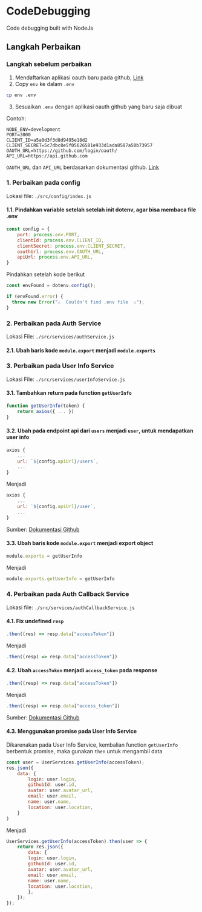 # CodeDebugging

Code debugging built with NodeJs


## Langkah Perbaikan

### Langkah sebelum perbaikan
1. Mendaftarkan aplikasi oauth baru pada github, [Link](https://github.com/settings/applications/new)
2. Copy `env` ke dalam `.env`
```bash
cp env .env
```
3. Sesuaikan `.env` dengan aplikasi oauth github yang baru saja dibuat

Contoh:
```
NODE_ENV=development
PORT=3000
CLIENT_ID=a5a0d3f3d8d9495e18d2
CLIENT_SECRET=5c7dbc8e5f05626581e933d1ada8587a50b73957
OAUTH_URL=https://github.com/login/oauth/
API_URL=https://api.github.com
```
`OAUTH_URL` dan `API_URL` berdasarkan dokumentasi github. [Link](https://developer.github.com/apps/building-oauth-apps/authorizing-oauth-apps/)



### 1. Perbaikan pada config
Lokasi file: `./src/config/index.js`

#### 1.1. Pindahkan variable setelah setelah init dotenv, agar bisa membaca file .env
```javascript
const config = {
    port: process.env.PORT,
    clientId: process.env.CLIENT_ID,
    clientSecret: process.env.CLIENT_SECRET,
    oauthUrl: process.env.OAUTH_URL,
    apiUrl: process.env.API_URL,
}
```
Pindahkan setelah kode berikut
```javascript
const envFound = dotenv.config();

if (envFound.error) {
  throw new Error("⚠️  Couldn't find .env file  ⚠️");
}
```



### 2. Perbaikan pada Auth Service
Lokasi File: `./src/services/authService.js`

#### 2.1. Ubah baris kode `module.export` menjadi `module.exports`



### 3. Perbaikan pada User Info Service
Lokasi File: `./src/services/userInfoService.js`

#### 3.1. Tambahkan return pada function `getUserInfo`
```javascript
function getUserInfo(token) {
    return axios({ ... })
}
```

#### 3.2. Ubah pada endpoint api dari `users` menjadi `user`, untuk mendapatkan user info
```javascript
axios {
    ...
    url: `${config.apiUrl}/users`,
    ...
}
```
Menjadi 
```javascript
axios {
    ...
    url: `${config.apiUrl}/user`,
    ...
}
```

Sumber: [Dokumentasi Github](https://developer.github.com/apps/building-github-apps/identifying-and-authorizing-users-for-github-apps/#3-your-github-app-accesses-the-api-with-the-users-access-token)

#### 3.3. Ubah baris kode `module.export` menjadi export object
```javascript
module.exports = getUserInfo
```
Menjadi
```javascript
module.exports.getUserInfo = getUserInfo
```

### 4. Perbaikan pada Auth Callback Service
Lokasi file: `./src/services/authCallbackService.js`

#### 4.1. Fix undefined `resp`
```javascript
.then((res) => resp.data["accessToken"])
```
Menjadi
```javascript
.then((resp) => resp.data["accessToken"])
```


#### 4.2. Ubah `accessToken` menjadi `access_token` pada response
```javascript
.then((resp) => resp.data["accessToken"])
```
Menjadi
```javascript
.then((resp) => resp.data["access_token"])
```

Sumber: [Dokumentasi Github](https://developer.github.com/apps/building-github-apps/identifying-and-authorizing-users-for-github-apps/#response)

#### 4.3. Menggunakan promise pada User Info Service
Dikarenakan pada User Info Service, kembalian function `getUserInfo` berbentuk promise, maka gunakan `then` untuk mengambil data

```javascript
const user = UserServices.getUserInfo(accessToken);
res.json({
    data: {
        login: user.login,
        githubId: user.id,
        avatar: user.avatar_url,
        email: user.email,
        name: user.name,
        location: user.location,
    }
)
```

Menjadi
```javascript
UserServices.getUserInfo(accessToken).then(user => {
    return res.json({
        data: {
        login: user.login,
        githubId: user.id,
        avatar: user.avatar_url,
        email: user.email,
        name: user.name,
        location: user.location,
        },
    });
});
```